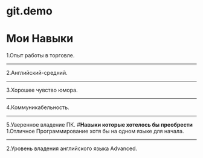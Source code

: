 # git.demo
# **Мои Навыки**
1.Опыт работы в торговле.
***
2.Английский-средний.
***
3.Хорошее чувство юмора.
***
4.Коммуникабельность.
***
5.Уверенное владение ПК.
#**Навыки которые хотелось бы преобрести**
1.Отличное Программирование хотя бы на одном языке для начала.
***
2.Уровень владения английского языка  Advanced.
